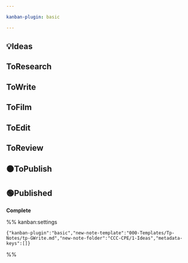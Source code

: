 ```yaml
---

kanban-plugin: basic

---
```


## 💡Ideas



## ToResearch



## ToWrite



## ToFilm



## ToEdit



## ToReview



## 🟠ToPublish



## 🟢Published

**Complete**




%% kanban:settings
```
{"kanban-plugin":"basic","new-note-template":"000-Templates/Tp-Notes/tp-GWrite.md","new-note-folder":"CCC-CPE/1-Ideas","metadata-keys":[]}
```
%%